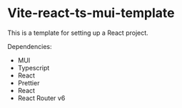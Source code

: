 # Vite-react-ts-mui-template

This is a template for setting up a React project.

Dependencies:

- MUI
- Typescript
- React
- Prettier
- React
- React Router v6
